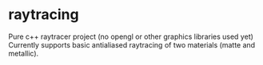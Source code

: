 # raytracing
Pure c++ raytracer project (no opengl or other graphics libraries used yet) 
Currently supports basic antialiased raytracing of two materials (matte and metallic). 
